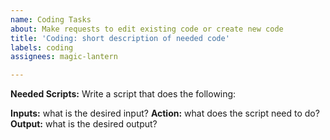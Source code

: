 ```yaml
---
name: Coding Tasks
about: Make requests to edit existing code or create new code
title: 'Coding: short description of needed code'
labels: coding
assignees: magic-lantern

---
```


**Needed Scripts:** Write a script that does the following:

**Inputs:** what is the desired input?
**Action:** what does the script need to do?
**Output:** what is the desired output?
